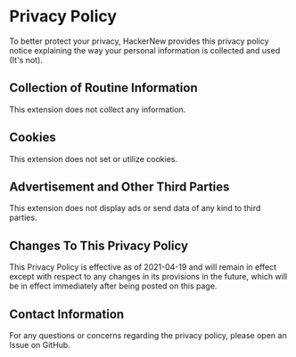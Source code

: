# Privacy Policy

To better protect your privacy, HackerNew provides this privacy policy notice explaining the way your personal information is collected and used (It's not).

## Collection of Routine Information

This extension does not collect any information.

## Cookies

This extension does not set or utilize cookies.

## Advertisement and Other Third Parties

This extension does not display ads or send data of any kind to third parties.

## Changes To This Privacy Policy

This Privacy Policy is effective as of 2021-04-19 and will remain in effect except with respect to any changes in its provisions in the future, which will be in effect immediately after being posted on this page.

## Contact Information

For any questions or concerns regarding the privacy policy, please open an Issue on GitHub.
